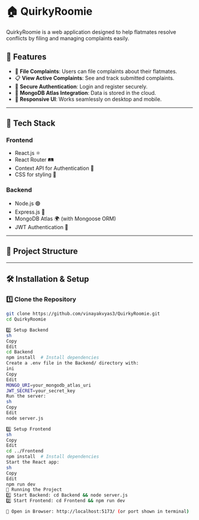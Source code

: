 # 🏠 QuirkyRoomie

QuirkyRoomie is a web application designed to help flatmates resolve conflicts by filing and managing complaints easily.

## 📌 Features
- 📝 **File Complaints**: Users can file complaints about their flatmates.
- 📋 **View Active Complaints**: See and track submitted complaints.
- 🔐 **Secure Authentication**: Login and register securely.
- 📡 **MongoDB Atlas Integration**: Data is stored in the cloud.
- 📱 **Responsive UI**: Works seamlessly on desktop and mobile.

---

## 🚀 Tech Stack
### **Frontend**
- React.js ⚛️
- React Router 🛤
- Context API for Authentication 🔐
- CSS for styling 🎨

### **Backend**
- Node.js 🟢
- Express.js 🚀
- MongoDB Atlas 🌍 (with Mongoose ORM)
- JWT Authentication 🔑

---

## 📂 Project Structure

---

## 🛠 Installation & Setup

### **1️⃣ Clone the Repository**
```sh
git clone https://github.com/vinayakvyas3/QuirkyRoomie.git
cd QuirkyRoomie

2️⃣ Setup Backend
sh
Copy
Edit
cd Backend
npm install  # Install dependencies
Create a .env file in the Backend/ directory with:
ini
Copy
Edit
MONGO_URI=your_mongodb_atlas_uri
JWT_SECRET=your_secret_key
Run the server:
sh
Copy
Edit
node server.js

3️⃣ Setup Frontend
sh
Copy
Edit
cd ../Frontend
npm install  # Install dependencies
Start the React app:
sh
Copy
Edit
npm run dev
🚀 Running the Project
1️⃣ Start Backend: cd Backend && node server.js
2️⃣ Start Frontend: cd Frontend && npm run dev

📌 Open in Browser: http://localhost:5173/ (or port shown in terminal)


